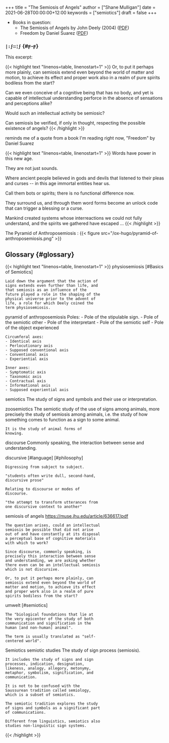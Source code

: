 +++
title = "The Semiosis of Angels"
author = ["Shane Mulligan"]
date = 2021-06-28T00:00:00+12:00
keywords = ["semiotics"]
draft = false
+++

-   Books in question:
    -   The Semiosis of Angels by John Deely (2004) ([PDF](https://muse.jhu.edu/article/636617/summary))
    -   Freedom by Daniel Suarez ([PDF](http://library.lol/main/A5CA1EAB4F3331CB1AC1DE3F4665C17D))


### `|:ϝ∷¦ϝ` {#ϝ-ϝ}

This excerpt:

{{< highlight text "linenos=table, linenostart=1" >}}
Or, to put it perhaps more plainly, can
semiosis extend even beyond the world of
matter and motion, to achieve its effect and
proper work also in a realm of pure spirits
bodiless from the start?

Can we even conceive of a cognitive being that
has no body, and yet is capable of
intellectual understanding perforce in the
absence of sensations and perceptions alike?

Would such an intellectual activity be
semiosic?

Can semiosis be verified, if only in thought,
respecting the possible existence of angels?
{{< /highlight >}}

reminds me of a quote from a book I'm reading
right now, "Freedom" by Daniel Suarez

{{< highlight text "linenos=table, linenostart=1" >}}
Words have power in this new age.

They are not just sounds.

Where ancient people believed in gods and
devils that listened to their pleas and curses
-- in this age immortal entities hear us.

Call them bots or spirits; there is no
functional difference now.

They surround us, and through them word forms
become an unlock code that can trigger a
blessing or a curse.

Mankind created systems whose interreactions
we could not fully understand, and the spirits
we gathered have escaped ...
{{< /highlight >}}

The Pyramid of Anthroposemiosis
: {{< figure src="/ox-hugo/pyramid-of-anthroposemiosis.png" >}}


## Glossary {#glossary}

{{< highlight text "linenos=table, linenostart=1" >}}
physiosemiosis
    [#Basics of Semiotics]

    Laid down the argument that the action of
    signs extends even further than life, and
    that semiosis as an influence of the
    future played a role in the shaping of the
    physical universe prior to the advent of
    life, a role for which Deely coined the
    term physiosemiosis.

pyramid of anthroposemiosis
    Poles:
    - Pole of the stipulable sign.
    - Pole of the semiotic other
    - Pole of the interpretant
    - Pole of the semiotic self
    - Pole of the object experienced

    Circumferal axes:
    - Identical axis
    - Perlocutionary axis
    - Supposed conventional axis
    - Conventional axis
    - Experiential axis

    Inner axes:
    - Symptomatic axis
    - Taxonomic axis
    - Contractual axis
    - Informational axis
    - Supposed experiential axis

semiotics
    The study of signs and symbols and their
    use or interpretation.

zoosemiotics
    The semiotic study of the use of signs
    among animals, more precisely the study of
    semiosis among animals, i.e. the study of
    how something comes to function as a sign
    to some animal.

    It is the study of animal forms of
    knowing.

discourse
    Commonly speaking, the interaction between
    sense and understanding.

discursive
    [#language]
    [#philosophy]

    Digressing from subject to subject.

    "students often write dull, second-hand,
    discursive prose"

    Relating to discourse or modes of
    discourse.

    "the attempt to transform utterances from
    one discursive context to another"

semiosis of angels
    https://muse.jhu.edu/article/636617/pdf

    The question arises, could an intellectual
    semiosis be possible that did not arise
    out of and have constantly at its disposal
    a perceptual base of cognitive materials
    with which to work?

    Since discourse, commonly speaking, is
    precisely this interaction between sense
    and understanding, we are asking whether
    there even can be an intellectual semiosis
    which is not discursive.

    Or, to put it perhaps more plainly, can
    semiosis extend even beyond the world of
    matter and motion, to achieve its effect
    and proper work also in a realm of pure
    spirits bodiless from the start?

umwelt
    [#semiotics]

    The "biological foundations that lie at
    the very epicenter of the study of both
    communication and signification in the
    human [and non-human] animal".

    The term is usually translated as "self-
    centered world".

Semiotics
semiotic studies
    The study of sign process (semiosis).

    It includes the study of signs and sign
    processes, indication, designation,
    likeness, analogy, allegory, metonymy,
    metaphor, symbolism, signification, and
    communication.

    It is not to be confused with the
    Saussurean tradition called semiology,
    which is a subset of semiotics.

    The semiotic tradition explores the study
    of signs and symbols as a significant part
    of communications.

    Different from linguistics, semiotics also
    studies non-linguistic sign systems.
{{< /highlight >}}